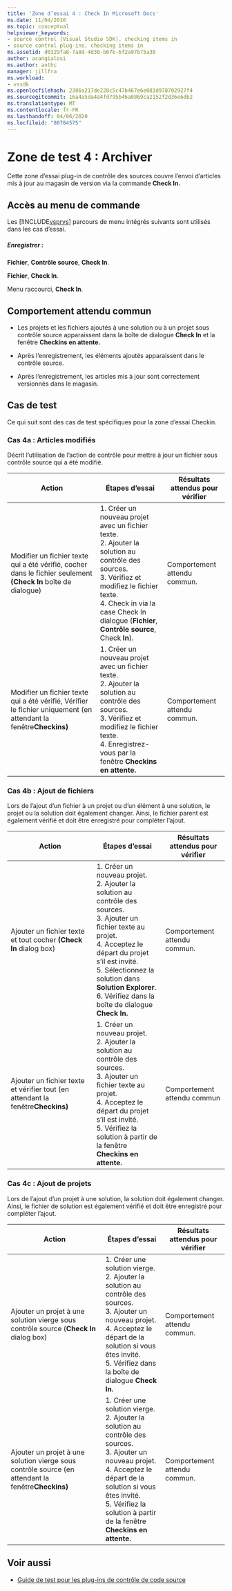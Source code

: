 ```yaml
---
title: 'Zone d’essai 4 : Check In Microsoft Docs'
ms.date: 11/04/2016
ms.topic: conceptual
helpviewer_keywords:
- source control [Visual Studio SDK], checking items in
- source control plug-ins, checking items in
ms.assetid: d0329fa8-7a8d-4d30-b67b-6f2a97b75a30
author: acangialosi
ms.author: anthc
manager: jillfra
ms.workload:
- vssdk
ms.openlocfilehash: 2386a217de228c5c47b467e6e083d978702927f4
ms.sourcegitcommit: 16a4a5da4a4fd795b46a0869ca2152f2d36e6db2
ms.translationtype: MT
ms.contentlocale: fr-FR
ms.lasthandoff: 04/06/2020
ms.locfileid: "80704575"
---
```

# <a name="test-area-4-check-in"></a>Zone de test 4 : Archiver
Cette zone d’essai plug-in de contrôle des sources couvre l’envoi d’articles mis à jour au magasin de version via la commande **Check In.**

## <a name="command-menu-access"></a>Accès au menu de commande
 Les [!INCLUDE[vsprvs](../../code-quality/includes/vsprvs_md.md)] parcours de menu intégrés suivants sont utilisés dans les cas d’essai.

##### <a name="check-in"></a>Enregistrer :
 **Fichier**, **Contrôle source**, **Check In**.

 **Fichier**, **Check In**.

 Menu raccourci, **Check In**.

## <a name="common-expected-behavior"></a>Comportement attendu commun

- Les projets et les fichiers ajoutés à une solution ou à un projet sous contrôle source apparaissent dans la boîte de dialogue **Check In** et la fenêtre **Checkins en attente.**

- Après l’enregistrement, les éléments ajoutés apparaissent dans le contrôle source.

- Après l’enregistrement, les articles mis à jour sont correctement versionnés dans le magasin.

## <a name="test-cases"></a>Cas de test
 Ce qui suit sont des cas de test spécifiques pour la zone d’essai Checkin.

### <a name="case-4a-modified-items"></a>Cas 4a : Articles modifiés
 Décrit l’utilisation de l’action de contrôle pour mettre à jour un fichier sous contrôle source qui a été modifié.

|Action|Étapes d’essai|Résultats attendus pour vérifier|
|------------|----------------|--------------------------------|
|Modifier un fichier texte qui a été vérifié, cocher dans le fichier seulement **(Check In** boîte de dialogue)|1. Créer un nouveau projet avec un fichier texte.<br />2. Ajouter la solution au contrôle des sources.<br />3. Vérifiez et modifiez le fichier texte.<br />4. Check in via la case Check In dialogue (**Fichier**, **Contrôle source**, Check **In**).|Comportement attendu commun.|
|Modifier un fichier texte qui a été vérifié, Vérifier le fichier uniquement (en attendant la fenêtre**Checkins)**|1. Créer un nouveau projet avec un fichier texte.<br />2. Ajouter la solution au contrôle des sources.<br />3. Vérifiez et modifiez le fichier texte.<br />4. Enregistrez-vous par la fenêtre **Checkins en attente.**|Comportement attendu commun.|

### <a name="case-4b-adding-files"></a>Cas 4b : Ajout de fichiers
 Lors de l’ajout d’un fichier à un projet ou d’un élément à une solution, le projet ou la solution doit également changer. Ainsi, le fichier parent est également vérifié et doit être enregistré pour compléter l’ajout.

|Action|Étapes d’essai|Résultats attendus pour vérifier|
|------------|----------------|--------------------------------|
|Ajouter un fichier texte et tout cocher **(Check In** dialog box)|1. Créer un nouveau projet.<br />2. Ajouter la solution au contrôle des sources.<br />3. Ajouter un fichier texte au projet.<br />4. Acceptez le départ du projet s’il est invité.<br />5. Sélectionnez la solution dans **Solution Explorer**.<br />6. Vérifiez dans la boîte de dialogue **Check In.**|Comportement attendu commun.|
|Ajouter un fichier texte et vérifier tout (en attendant la fenêtre**Checkins)**|1. Créer un nouveau projet.<br />2. Ajouter la solution au contrôle des sources.<br />3. Ajouter un fichier texte au projet.<br />4. Acceptez le départ du projet s’il est invité.<br />5. Vérifiez la solution à partir de la fenêtre **Checkins en attente.**|Comportement attendu commun|

### <a name="case-4c-adding-projects"></a>Cas 4c : Ajout de projets
 Lors de l’ajout d’un projet à une solution, la solution doit également changer. Ainsi, le fichier de solution est également vérifié et doit être enregistré pour compléter l’ajout.

|Action|Étapes d’essai|Résultats attendus pour vérifier|
|------------|----------------|--------------------------------|
|Ajouter un projet à une solution vierge sous contrôle source (**Check In** dialog box)|1. Créer une solution vierge.<br />2. Ajouter la solution au contrôle des sources.<br />3. Ajouter un nouveau projet.<br />4. Acceptez le départ de la solution si vous êtes invité.<br />5. Vérifiez dans la boîte de dialogue **Check In.**|Comportement attendu commun.|
|Ajouter un projet à une solution vierge sous contrôle source (en attendant la fenêtre**Checkins)**|1. Créer une solution vierge.<br />2. Ajouter la solution au contrôle des sources.<br />3. Ajouter un nouveau projet.<br />4. Acceptez le départ de la solution si vous êtes invité.<br />5. Vérifiez la solution à partir de la fenêtre **Checkins en attente.**|Comportement attendu commun.|

## <a name="see-also"></a>Voir aussi
- [Guide de test pour les plug-ins de contrôle de code source](../../extensibility/internals/test-guide-for-source-control-plug-ins.md)
